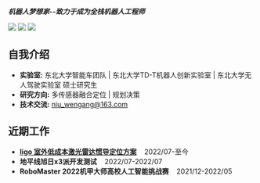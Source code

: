 ***机器人梦想家--致力于成为全栈机器人工程师***

[![](https://img.shields.io/badge/Bilibili-robotics%E6%B8%AF-brightgreen)](https://space.bilibili.com/356146260)
[![](https://img.shields.io/badge/CSDN%E5%8D%9A%E5%AE%A2-robotics%E6%B8%AF-brightgreen)](https://blog.csdn.net/weixin_37684239?type=blog)
![](https://visitor-badge.laobi.icu/badge?page_id=niuwengang.visitor-badge)

## 自我介绍
+ **实验室:** 东北大学智能车团队 | 东北大学TD-T机器人创新实验室 | 东北大学无人驾驶实验室 硕士研究生
+ **研究方向:** 多传感器融合定位 | 规划决策
+ **技术交流:** niu_wengang@163.com

## 近期工作
+ [**ligo 室外低成本激光雷达惯导定位方案**](github.com/niuwengang/ligo)&nbsp;&nbsp;&nbsp;&nbsp;2022/07-至今 
+ **地平线旭日x3派开发测试**&nbsp;&nbsp;&nbsp;&nbsp;2022/07-2022/07 
+ **RoboMaster 2022机甲大师高校人工智能挑战赛**&nbsp;&nbsp;&nbsp;&nbsp;2021/12-2022/05 


